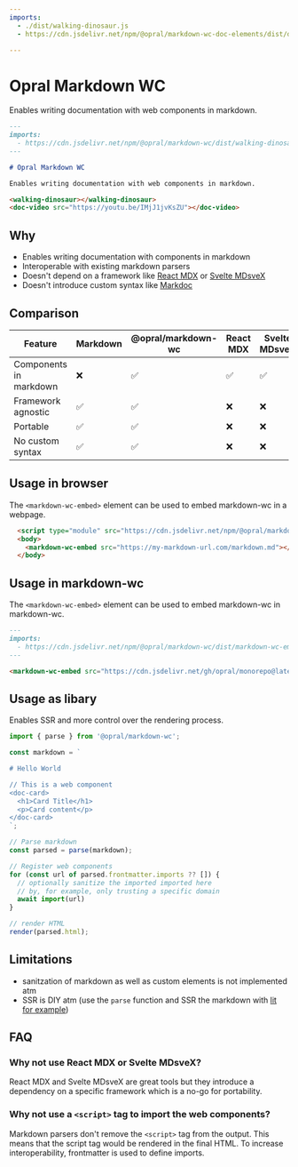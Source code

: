 ```yaml
---
imports: 
  - ./dist/walking-dinosaur.js
  - https://cdn.jsdelivr.net/npm/@opral/markdown-wc-doc-elements/dist/doc-video.js

---
```


# Opral Markdown WC 

Enables writing documentation with web components in markdown.

```markdown
---
imports: 
  - https://cdn.jsdelivr.net/npm/@opral/markdown-wc/dist/walking-dinosaur.js
---

# Opral Markdown WC 

Enables writing documentation with web components in markdown.

<walking-dinosaur></walking-dinosaur>
<doc-video src="https://youtu.be/IMjJ1jvKsZU"></doc-video>
```

<walking-dinosaur></walking-dinosaur>
<doc-video src="https://youtu.be/IMjJ1jvKsZU"></doc-video>

## Why

- Enables writing documentation with components in markdown
- Interoperable with existing markdown parsers
- Doesn't depend on a framework like [React MDX](https://mdxjs.com/) or [Svelte MDsveX](https://github.com/pngwn/MDsveX)
- Doesn't introduce custom syntax like [Markdoc](https://markdoc.dev/)

## Comparison

| Feature                        | Markdown | @opral/markdown-wc | React MDX | Svelte MDsveX | Markdoc |
|--------------------------------|----------|--------------------|-----------|---------------|---------|
| Components in markdown         | ❌       | ✅                 | ✅        | ✅             | ✅      |
| Framework agnostic             | ✅       | ✅                 | ❌        | ❌             | ✅      |
| Portable                       | ✅       | ✅                 | ❌        | ❌             | ❌      |
| No custom syntax               | ✅       | ✅                 | ❌        | ❌             | ❌      |


## Usage in browser 

The `<markdown-wc-embed>` element can be used to embed markdown-wc in a webpage.

```html
  <script type="module" src="https://cdn.jsdelivr.net/npm/@opral/markdown-wc/dist/markdown-wc-embed.js"></script>
  <body>
    <markdown-wc-embed src="https://my-markdown-url.com/markdown.md"></markdown-wc-embed>
  </body>
```

## Usage in markdown-wc

The `<markdown-wc-embed>` element can be used to embed markdown-wc in markdown-wc.

```markdown
---
imports:
  - https://cdn.jsdelivr.net/npm/@opral/markdown-wc/dist/markdown-wc-embed.js
---

<markdown-wc-embed src="https://cdn.jsdelivr.net/gh/opral/monorepo@latest/packages/markdown-wc/README.md"></markdown-wc-embed>
```

## Usage as libary

Enables SSR and more control over the rendering process.

```ts
import { parse } from '@opral/markdown-wc';

const markdown = `

# Hello World

// This is a web component
<doc-card>
  <h1>Card Title</h1>
  <p>Card content</p>
</doc-card>
`;

// Parse markdown
const parsed = parse(markdown);

// Register web components
for (const url of parsed.frontmatter.imports ?? []) {
  // optionally sanitize the imported imported here
  // by, for example, only trusting a specific domain
  await import(url)
}

// render HTML
render(parsed.html);
```

## Limitations

- sanitzation of markdown as well as custom elements is not implemented atm
- SSR is DIY atm (use the `parse` function and SSR the markdown with [lit for example](https://lit.dev/docs/ssr/overview/)) 

## FAQ 

### Why not use React MDX or Svelte MDsveX?

React MDX and Svelte MDsveX are great tools but they introduce a dependency on a specific framework which is a no-go for portability. 

### Why not use a `<script>` tag to import the web components?

Markdown parsers don't remove the `<script>` tag from the output. This means that the script tag would be rendered in the final HTML. To increase interoperability, frontmatter is used to define imports. 